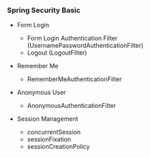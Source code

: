### Spring Security Basic

- Form Login
  - Form Login Authentication Filter (UsernamePasswordAuthenticationFilter)
  - Logout (LogoutFilter)
  

- Remember Me
  - RememberMeAuthenticationFilter
  

- Anonymous User
  - AnonymousAuthenticationFilter


- Session Management
  - concurrentSession
  - sessionFixation
  - sessionCreationPolicy